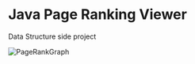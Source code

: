 # Java Page Ranking Viewer 
Data Structure side project


![PageRankGraph](https://user-images.githubusercontent.com/61670433/190196932-159f4d5d-2808-42d7-824a-a4ec3863c0ac.png)

